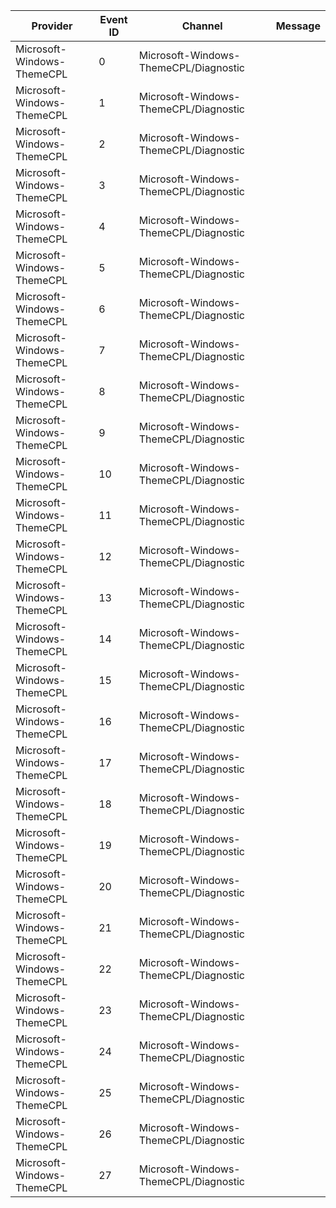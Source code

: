 Provider                    |  Event ID  |  Channel                                |  Message
----------------------------|------------|-----------------------------------------|---------
Microsoft-Windows-ThemeCPL  |  0         |  Microsoft-Windows-ThemeCPL/Diagnostic  |
Microsoft-Windows-ThemeCPL  |  1         |  Microsoft-Windows-ThemeCPL/Diagnostic  |
Microsoft-Windows-ThemeCPL  |  2         |  Microsoft-Windows-ThemeCPL/Diagnostic  |
Microsoft-Windows-ThemeCPL  |  3         |  Microsoft-Windows-ThemeCPL/Diagnostic  |
Microsoft-Windows-ThemeCPL  |  4         |  Microsoft-Windows-ThemeCPL/Diagnostic  |
Microsoft-Windows-ThemeCPL  |  5         |  Microsoft-Windows-ThemeCPL/Diagnostic  |
Microsoft-Windows-ThemeCPL  |  6         |  Microsoft-Windows-ThemeCPL/Diagnostic  |
Microsoft-Windows-ThemeCPL  |  7         |  Microsoft-Windows-ThemeCPL/Diagnostic  |
Microsoft-Windows-ThemeCPL  |  8         |  Microsoft-Windows-ThemeCPL/Diagnostic  |
Microsoft-Windows-ThemeCPL  |  9         |  Microsoft-Windows-ThemeCPL/Diagnostic  |
Microsoft-Windows-ThemeCPL  |  10        |  Microsoft-Windows-ThemeCPL/Diagnostic  |
Microsoft-Windows-ThemeCPL  |  11        |  Microsoft-Windows-ThemeCPL/Diagnostic  |
Microsoft-Windows-ThemeCPL  |  12        |  Microsoft-Windows-ThemeCPL/Diagnostic  |
Microsoft-Windows-ThemeCPL  |  13        |  Microsoft-Windows-ThemeCPL/Diagnostic  |
Microsoft-Windows-ThemeCPL  |  14        |  Microsoft-Windows-ThemeCPL/Diagnostic  |
Microsoft-Windows-ThemeCPL  |  15        |  Microsoft-Windows-ThemeCPL/Diagnostic  |
Microsoft-Windows-ThemeCPL  |  16        |  Microsoft-Windows-ThemeCPL/Diagnostic  |
Microsoft-Windows-ThemeCPL  |  17        |  Microsoft-Windows-ThemeCPL/Diagnostic  |
Microsoft-Windows-ThemeCPL  |  18        |  Microsoft-Windows-ThemeCPL/Diagnostic  |
Microsoft-Windows-ThemeCPL  |  19        |  Microsoft-Windows-ThemeCPL/Diagnostic  |
Microsoft-Windows-ThemeCPL  |  20        |  Microsoft-Windows-ThemeCPL/Diagnostic  |
Microsoft-Windows-ThemeCPL  |  21        |  Microsoft-Windows-ThemeCPL/Diagnostic  |
Microsoft-Windows-ThemeCPL  |  22        |  Microsoft-Windows-ThemeCPL/Diagnostic  |
Microsoft-Windows-ThemeCPL  |  23        |  Microsoft-Windows-ThemeCPL/Diagnostic  |
Microsoft-Windows-ThemeCPL  |  24        |  Microsoft-Windows-ThemeCPL/Diagnostic  |
Microsoft-Windows-ThemeCPL  |  25        |  Microsoft-Windows-ThemeCPL/Diagnostic  |
Microsoft-Windows-ThemeCPL  |  26        |  Microsoft-Windows-ThemeCPL/Diagnostic  |
Microsoft-Windows-ThemeCPL  |  27        |  Microsoft-Windows-ThemeCPL/Diagnostic  |